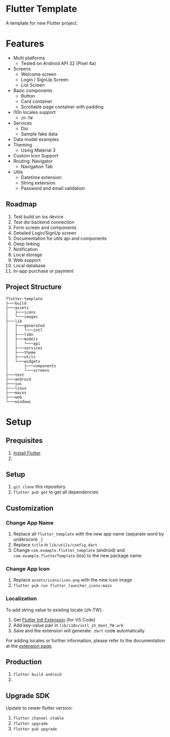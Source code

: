 # Flutter Template

A template for new Flutter project.

# Features
- Multi platforms
  - Tested on Android API 32 (Pixel 4a)
- Screens
  - Welcome screen
  - Login / SignUp Screen
  - List Screen
- Basic components
  - Button
  - Card container
  - Scrollable page container with padding
- l10n locales support
  - `zh-TW`
- Services
  - Dio
  - Sample fake data
- Data model examples
- Theming
  - Using Material 3
- Custom Icon Support
- Routing: Navigator
  - Navigation Tab
- Utils
  - Datetime extension
  - String extension
  - Password and email validation
  
## Roadmap
1. Test build on ios device
2. Test dio backend connection
3. Form screen and components
4. Detailed Login/SignUp screen
5. Documentation for utils api and components
6. Deep linking
7. Notification
8. Local storage
9. Web support
10. Local database
11. In-app purchase or payment

## Project Structure
```
flutter-template
├───build
├───assets
│   ├───icons
│   └───images
├───lib
│   ├───generated
│   │   └───intl
│   ├───l10n
│   ├───models
│   │   └───api
│   ├───services
│   ├───theme
│   ├───utils
│   └───widgets
│       ├───components
│       └───screens
├───test
├───android
├───ios
├───linux
├───macos
├───web
└───windows
```

# Setup
## Prequisites
1. [Install Flutter](https://docs.flutter.dev/get-started/install)
2. 

## Setup
1. `git clone` this repository
2. `flutter pub get` to get all dependencies

## Customization
### Change App Name
1. Replace all `flutter_template` with the new app name (separate word by underscore `_`)
2. Replace `title` in `lib/utils/config.dart`
3. Change `com.example.flutter_template` (android) and `com.example.flutterTemplate` (ios) to the new package name

### Change App Icon
1. Replace `assets/icons/icon.png` with the new icon image
2. `flutter pub run flutter_launcher_icons:main`

### Localization
To add string value to existing locale (zh-TW): 

1. Get [Flutter Intl Extension](https://marketplace.visualstudio.com/items?itemName=localizely.flutter-intl) (for VS Code)
2. Add key-value pair in `lib/i10n/intl_zh_Hant_TW.arb`
3. Save and the extension will generate `.dart` code automatically
   
For adding locales or further information, please refer to the documentation at the [extension page](https://marketplace.visualstudio.com/items?itemName=localizely.flutter-intl).

## Production
1. `flutter build android`
2. 
   
## Upgrade SDK
Update to newer flutter version:
1. `flutter channel stable`
2. `flutter upgrade`
3. `flutter pub upgrade`